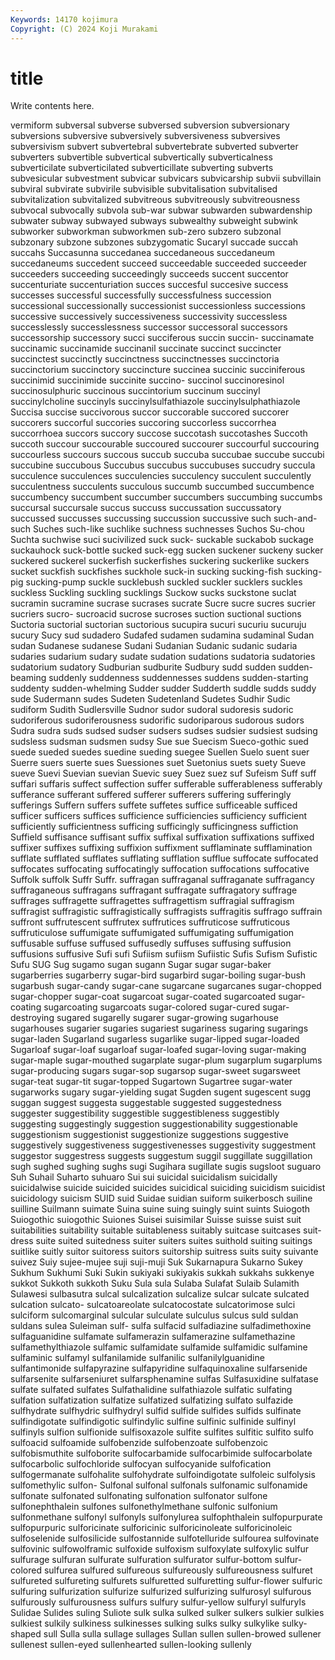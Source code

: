 ```yaml
---
Keywords: 14170 kojimura
Copyright: (C) 2024 Koji Murakami
---
```


# title

Write contents here.



vermiform subversal subverse subversed subversion subversionary
subversions subversive subversively subversiveness subversives subversivism subvert subvertebral subvertebrate subverted
subverter subverters subvertible subvertical subvertically subverticalness subverticilate subverticilated subverticillate subverting
subverts subvesicular subvestment subvicar subvicars subvicarship subvii subvillain subviral subvirate
subvirile subvisible subvitalisation subvitalised subvitalization subvitalized subvitreous subvitreously subvitreousness subvocal
subvocally subvola sub-war subwar subwarden subwardenship subwater subway subwayed subways
subwealthy subweight subwink subworker subworkman subworkmen sub-zero subzero subzonal subzonary
subzone subzones subzygomatic Sucaryl succade succah succahs Succasunna succedanea succedaneous
succedaneum succedaneums succedent succeed succeedable succeeded succeeder succeeders succeeding succeedingly
succeeds succent succentor succenturiate succenturiation succes succesful succesive success successes
successful successfully successfulness succession successional successionally successionist successionless successions successive
successively successiveness successivity successless successlessly successlessness successor successoral successors successorship
successory succi succiferous succin succin- succinamate succinamic succinamide succinanil succinate
succinct succincter succinctest succinctly succinctness succinctnesses succinctoria succinctorium succinctory succincture
succinea succinic succiniferous succinimid succinimide succinite succino- succinol succinoresinol succinosulphuric
succinous succintorium succinum succinyl succinylcholine succinyls succinylsulfathiazole succinylsulphathiazole Succisa succise
succivorous succor succorable succored succorer succorers succorful succories succoring succorless
succorrhea succorrhoea succors succory succose succotash succotashes Succoth succoth succour
succourable succoured succourer succourful succouring succourless succours succous succub succuba
succubae succube succubi succubine succubous Succubus succubus succubuses succudry succula
succulence succulences succulencies succulency succulent succulently succulentness succulents succulous succumb
succumbed succumbence succumbency succumbent succumber succumbers succumbing succumbs succursal succursale
succus succuss succussation succussatory succussed succusses succussing succussion succussive such
such-and-such Suches such-like suchlike suchness suchnesses Suchos Su-chou Suchta suchwise
suci sucivilized suck suck- suckable suckabob suckage suckauhock suck-bottle sucked
suck-egg sucken suckener suckeny sucker suckered suckerel suckerfish suckerfishes suckering
suckerlike suckers sucket suckfish suckfishes suckhole suck-in sucking sucking-fish sucking-pig
sucking-pump suckle sucklebush suckled suckler sucklers suckles suckless Suckling suckling
sucklings Suckow sucks suckstone suclat sucramin sucramine sucrase sucrases sucrate
Sucre sucre sucres sucrier sucriers sucro- sucroacid sucrose sucroses suction
suctional suctions Suctoria suctorial suctorian suctorious sucupira sucuri sucuriu sucuruju
sucury Sucy sud sudadero Sudafed sudamen sudamina sudaminal Sudan sudan
Sudanese sudanese Sudani Sudanian Sudanic sudanic sudaria sudaries sudarium sudary
sudate sudation sudations sudatoria sudatories sudatorium sudatory Sudburian sudburite Sudbury
sudd sudden sudden-beaming suddenly suddenness suddennesses suddens sudden-starting suddenty sudden-whelming
Sudder sudder Sudderth suddle sudds suddy sude Sudermann sudes Sudeten
Sudetenland Sudetes Sudhir Sudic sudiform Sudith Sudlersville Sudnor sudor sudoral
sudoresis sudoric sudoriferous sudoriferousness sudorific sudoriparous sudorous sudors Sudra sudra
suds sudsed sudser sudsers sudses sudsier sudsiest sudsing sudsless sudsman
sudsmen sudsy Sue sue Suecism Sueco-gothic sued suede sueded suedes
suedine sueding suegee Suellen Suelo suent suer Suerre suers suerte
sues Suessiones suet Suetonius suets suety Sueve sueve Suevi Suevian
suevian Suevic suey Suez suez suf Sufeism Suff suff suffari
suffaris suffect suffection suffer sufferable sufferableness sufferably sufferance sufferant suffered
sufferer sufferers suffering sufferingly sufferings Suffern suffers suffete suffetes suffice
sufficeable sufficed sufficer sufficers suffices sufficience sufficiencies sufficiency sufficient sufficiently
sufficientness sufficing sufficingly sufficingness suffiction Suffield suffisance suffisant suffix suffixal
suffixation suffixations suffixed suffixer suffixes suffixing suffixion suffixment sufflaminate sufflamination
sufflate sufflated sufflates sufflating sufflation sufflue suffocate suffocated suffocates suffocating
suffocatingly suffocation suffocations suffocative Suffolk suffolk Suffr Suffr. suffragan suffraganal
suffraganate suffragancy suffraganeous suffragans suffragant suffragate suffragatory suffrage suffrages suffragette
suffragettes suffragettism suffragial suffragism suffragist suffragistic suffragistically suffragists suffragitis suffrago
suffrain suffront suffrutescent suffrutex suffrutices suffruticose suffruticous suffruticulose suffumigate suffumigated
suffumigating suffumigation suffusable suffuse suffused suffusedly suffuses suffusing suffusion suffusions
suffusive Sufi sufi Sufiism sufiism Sufiistic Sufis Sufism Sufistic Sufu
SUG Sug sugamo sugan sugann Sugar sugar sugar-baker sugarberries sugarberry
sugar-bird sugarbird sugar-boiling sugar-bush sugarbush sugar-candy sugar-cane sugarcane sugarcanes sugar-chopped
sugar-chopper sugar-coat sugarcoat sugar-coated sugarcoated sugar-coating sugarcoating sugarcoats sugar-colored sugar-cured
sugar-destroying sugared sugarelly sugarer sugar-growing sugarhouse sugarhouses sugarier sugaries sugariest
sugariness sugaring sugarings sugar-laden Sugarland sugarless sugarlike sugar-lipped sugar-loaded Sugarloaf
sugar-loaf sugarloaf sugar-loafed sugar-loving sugar-making sugar-maple sugar-mouthed sugarplate sugar-plum sugarplum
sugarplums sugar-producing sugars sugar-sop sugarsop sugar-sweet sugarsweet sugar-teat sugar-tit sugar-topped
Sugartown Sugartree sugar-water sugarworks sugary sugar-yielding sugat Sugden sugent sugescent
sugg suggan suggest suggesta suggestable suggested suggestedness suggester suggestibility suggestible
suggestibleness suggestibly suggesting suggestingly suggestion suggestionability suggestionable suggestionism suggestionist suggestionize
suggestions suggestive suggestively suggestiveness suggestivenesses suggestivity suggestment suggestor suggestress suggests
suggestum suggil suggillate suggillation sugh sughed sughing sughs sugi Sugihara
sugillate sugis sugsloot suguaro Suh Suhail Suharto suhuaro Sui sui
suicidal suicidalism suicidally suicidalwise suicide suicided suicides suicidical suiciding suicidism
suicidist suicidology suicism SUID suid Suidae suidian suiform suikerbosch suiline
suilline Suilmann suimate Suina suine suing suingly suint suints Suiogoth
Suiogothic suiogothic Suiones Suisei suisimilar Suisse suisse suist suit suitabilities
suitability suitable suitableness suitably suitcase suitcases suit-dress suite suited suitedness
suiter suiters suites suithold suiting suitings suitlike suitly suitor suitoress
suitors suitorship suitress suits suity suivante suivez Suiy sujee-mujee suji
suji-muji Suk Sukarnapura Sukarno Sukey Sukhum Sukhumi Suki Sukin sukiyaki
sukiyakis sukkah sukkahs sukkenye sukkot Sukkoth sukkoth Suku Sula sula
Sulaba Sulafat Sulaib Sulamith Sulawesi sulbasutra sulcal sulcalization sulcalize sulcar
sulcate sulcated sulcation sulcato- sulcatoareolate sulcatocostate sulcatorimose sulci sulciform sulcomarginal
sulcular sulculate sulculus sulcus suld suldan suldans sulea Suleiman sulf-
sulfa sulfacid sulfadiazine sulfadimethoxine sulfaguanidine sulfamate sulfamerazin sulfamerazine sulfamethazine sulfamethylthiazole
sulfamic sulfamidate sulfamide sulfamidic sulfamine sulfaminic sulfamyl sulfanilamide sulfanilic sulfanilylguanidine
sulfantimonide sulfapyrazine sulfapyridine sulfaquinoxaline sulfarsenide sulfarsenite sulfarseniuret sulfarsphenamine sulfas Sulfasuxidine
sulfatase sulfate sulfated sulfates Sulfathalidine sulfathiazole sulfatic sulfating sulfation sulfatization
sulfatize sulfatized sulfatizing sulfato sulfazide sulfhydrate sulfhydric sulfhydryl sulfid sulfide
sulfides sulfids sulfinate sulfindigotate sulfindigotic sulfindylic sulfine sulfinic sulfinide sulfinyl
sulfinyls sulfion sulfionide sulfisoxazole sulfite sulfites sulfitic sulfito sulfo sulfoacid
sulfoamide sulfobenzide sulfobenzoate sulfobenzoic sulfobismuthite sulfoborite sulfocarbamide sulfocarbimide sulfocarbolate sulfocarbolic
sulfochloride sulfocyan sulfocyanide sulfofication sulfogermanate sulfohalite sulfohydrate sulfoindigotate sulfoleic sulfolysis
sulfomethylic sulfon- Sulfonal sulfonal sulfonals sulfonamic sulfonamide sulfonate sulfonated sulfonating
sulfonation sulfonator sulfone sulfonephthalein sulfones sulfonethylmethane sulfonic sulfonium sulfonmethane sulfonyl
sulfonyls sulfonylurea sulfophthalein sulfopurpurate sulfopurpuric sulforicinate sulforicinic sulforicinoleate sulforicinoleic sulfoselenide
sulfosilicide sulfostannide sulfotelluride sulfourea sulfovinate sulfovinic sulfowolframic sulfoxide sulfoxism sulfoxylate
sulfoxylic sulfur sulfurage sulfuran sulfurate sulfuration sulfurator sulfur-bottom sulfur-colored sulfurea
sulfured sulfureous sulfureously sulfureousness sulfuret sulfureted sulfureting sulfurets sulfuretted sulfuretting
sulfur-flower sulfuric sulfuring sulfurization sulfurize sulfurized sulfurizing sulfurosyl sulfurous sulfurously
sulfurousness sulfurs sulfury sulfur-yellow sulfuryl sulfuryls Sulidae Sulides suling Suliote
sulk sulka sulked sulker sulkers sulkier sulkies sulkiest sulkily sulkiness
sulkinesses sulking sulks sulky sulkylike sulky-shaped sull Sulla sulla sullage
sullages Sullan sullen sullen-browed sullener sullenest sullen-eyed sullenhearted sullen-looking sullenly

